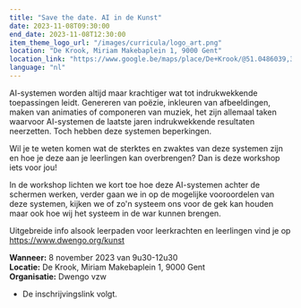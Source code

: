 ```yaml
---
title: "Save the date. AI in de Kunst"
date: 2023-11-08T09:30:00
end_date: 2023-11-08T12:30:00
item_theme_logo_url: "/images/curricula/logo_art.png"
location: "De Krook, Miriam Makebaplein 1, 9000 Gent"
location_link: "https://www.google.be/maps/place/De+Krook/@51.0486039,3.7264986,17z/data=!3m1!4b1!4m6!3m5!1s0x47c3714effffffff:0x9b1a2c7f1cb8c825!8m2!3d51.0486039!4d3.7286873!16s%2Fg%2F1hc0gcm5l"
language: "nl"
---
```

AI-systemen worden altijd maar krachtiger wat tot indrukwekkende toepassingen leidt. 
Genereren van poëzie, inkleuren van afbeeldingen, maken van animaties of componeren van muziek, 
het zijn allemaal taken waarvoor AI-systemen de laatste jaren indrukwekkende resultaten neerzetten. 
Toch hebben deze systemen beperkingen. 

Wil je te weten komen wat de sterktes en zwaktes van deze systemen zijn en hoe je deze aan je leerlingen kan overbrengen? 
Dan is deze workshop iets voor jou! 

In de workshop lichten we kort toe hoe deze AI-systemen achter de schermen werken, verder gaan we in op de mogelijke vooroordelen van deze systemen, 
kijken we of zo'n systeem ons voor de gek kan houden maar ook hoe wij het systeem in de war kunnen brengen. 



Uitgebreide info alsook leerpaden voor leerkrachten en leerlingen vind je op https://www.dwengo.org/kunst

**Wanneer:** 8 november 2023 van 9u30-12u30<br>
**Locatie:** De Krook, Miriam Makebaplein 1, 9000 Gent<br>
**Organisatie:** Dwengo vzw

- De inschrijvingslink volgt.
